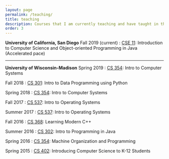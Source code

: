 ```yaml
---
layout: page
permalink: /teaching/
title: teaching
description: Courses that I am currently teaching and have taught in the past
order: 3
---
```


**University of California, San Diego**
Fall 2019 (current)
: [CSE 11](http://bit.ly/cse-11-fall-2019): Introduction to Computer Science and Object-oriented Programming in Java (Accelerated pace)

---

**University of Wisconsin-Madison**
Spring 2019
: [CS 354](http://pages.cs.wisc.edu/~gerald/cs354/Spring2019/): Intro to Computer Systems

Fall 2018
: [CS 301](https://tyler.caraza-harter.com/cs301/fall18/home.html): Intro to Data Programming using Python

Spring 2018
: [CS 354](http://pages.cs.wisc.edu/~gerald/cs354/Spring18/): Intro to Computer Systems

Fall 2017
: [CS 537](http://pages.cs.wisc.edu/~gerald/cs537/Fall17/): Intro to Operating Systems

Summer 2017
: [CS 537](http://pages.cs.wisc.edu/~gerald/cs537/Summer17/): Intro to Operating Systems

Fall 2016
: [CS 368](http://pages.cs.wisc.edu/~gerald/cs368/): Learning Modern C++

Summer 2016
: [CS 302](http://pages.cs.wisc.edu/~gerald/cs302/): Intro to Programming in Java

Spring 2016
: [CS 354](http://pages.cs.wisc.edu/~gerald/cs354/Spring16/): Machine Organization and Programming

Spring 2015
: [CS 402](https://sites.google.com/site/uwmadisoncsafterschool/): Introducing Computer Science to K-12 Students
